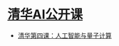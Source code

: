 # [清华AI公开课](http://c.m.163.com/news/s/S1521539942968.html)

* [清华第四课：人工智能与量子计算](http://nbviewer.jupyter.org/github/wang-junjian/tsinghua-university-ai-lecture/blob/master/04_artificial_intelligence_and_quantum_computing.ipynb)
